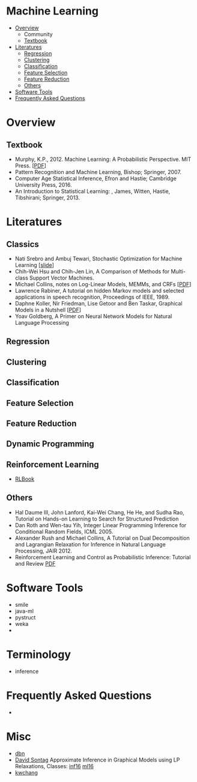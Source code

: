 # Machine Learning

- [Overview](#overview)
  - Community
  - [Textbook](#textbook) 
- [Literatures](#literatures)
  - [Regression](#regression)
  - [Clustering](#clustering)   
  - [Classification](#classification)   
  - [Feature Selection](#feature-selection)
  - [Feature Reduction](#feature-reduction)
  - [Others](#others)  
- [Software Tools](#software-tools)  
- [Frequently Asked Questions](#frequently-asked-questions)

# Overview

## Textbook

- Murphy, K.P., 2012. Machine Learning: A Probabilistic Perspective. MIT Press. [[PDF](https://storage.googleapis.com/pub-tools-public-publication-data/pdf/38136.pdf)]
- Pattern Recognition and Machine Learning, Bishop; Springer, 2007.
- Computer Age Statistical Inference, Efron and Hastie; Cambridge University Press, 2016.
- An Introduction to Statistical Learning: , James, Witten, Hastie, Tibshirani; Springer, 2013.

# Literatures

## Classics

 - Nati Srebro and Ambuj Tewari, Stochastic Optimization for Machine Learning [[slide](http://ttic.uchicago.edu/~nati/Publications/ICML10tut.pdf)]
 - Chih-Wei Hsu and Chih-Jen Lin, A Comparison of Methods for Multi-class Support Vector Machines.
 - Michael Collins, notes on Log-Linear Models, MEMMs, and CRFs [[PDF](http://www.cs.columbia.edu/~mcollins/crf.pdf)]
  - Lawrence Rabiner, A tutorial on hidden Markov models and selected applications in speech recognition, Proceedings of IEEE, 1989.
 - Daphne Koller, Nir Friedman, Lise Getoor and Ben Taskar, Graphical Models in a Nutshell [[PDF](http://ai.stanford.edu/~koller/Papers/Koller%2Bal:SRL07.pdf)]
 - Yoav Goldberg, A Primer on Neural Network Models for Natural Language Processing

## Regression

## Clustering

## Classification

## Feature Selection

## Feature Reduction

## Dynamic Programming

## Reinforcement Learning

- [RLBook](http://web.mit.edu/dimitrib/www/RLbook.html)

## Others 
 
 - Hal Daume III, John Lanford, Kai-Wei Chang, He He, and Sudha Rao, Tutorial on Hands-on Learning to Search for Structured Prediction
 - Dan Roth and Wen-tau Yih, Integer Linear Programming Inference for Conditional Random Fields, ICML 2005.
 - Alexander Rush and Michael Collins, A Tutorial on Dual Decomposition and Lagrangian Relaxation for Inference in Natural Language Processing, JAIR 2012.
 - Reinforcement Learning and Control as Probabilistic Inference: Tutorial and Review [PDF](https://arxiv.org/pdf/1805.00909.pdf)
 
 
# Software Tools

- smile
- java-ml
- pystruct
- weka
-  

# Terminology


- inference
 
# Frequently Asked Questions 

- 

# Misc
 
 - [dbn](https://www.cs.ubc.ca/~murphyk/Thesis/thesis.html)
 - [David Sontag](https://people.csail.mit.edu/dsontag/) Approximate Inference in Graphical Models using LP Relaxations, Classes: [inf16](https://inf16nyu.github.io/home/) [ml16](https://people.csail.mit.edu/dsontag/courses/ml16/)
 - [kwchang](http://web.cs.ucla.edu/~kwchang/teaching/SL17/resources.html)
 